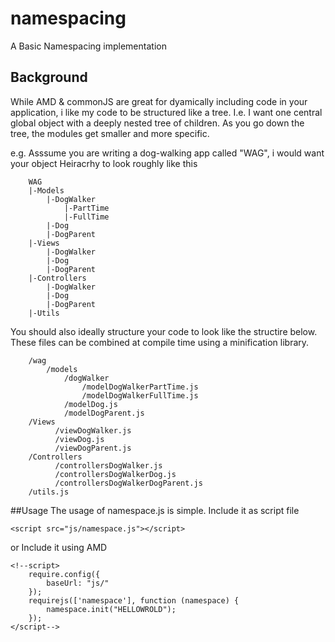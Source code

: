 # namespacing
A Basic Namespacing implementation 

## Background
While AMD & commonJS are great for dyamically including code in your application, i like my code to be structured like a tree. I.e. I want one central global object with a deeply nested tree of children. As you go down the tree, the modules get smaller and more specific. 

  e.g. Asssume you are writing a dog-walking app called "WAG", i would want your object Heiracrhy to look roughly like this

```
    WAG
    |-Models
        |-DogWalker
            |-PartTime
            |-FullTime
        |-Dog
        |-DogParent
    |-Views
        |-DogWalker
        |-Dog
        |-DogParent    
    |-Controllers
        |-DogWalker
        |-Dog
        |-DogParent    
    |-Utils
```

You should also ideally structure your code to look like the structire below. These files can be combined at compile time using a minification library.
```
    /wag
        /models
            /dogWalker
                /modelDogWalkerPartTime.js
                /modelDogWalkerFullTime.js
            /modelDog.js
            /modelDogParent.js
    /Views
          /viewDogWalker.js
          /viewDog.js
          /viewDogParent.js    
    /Controllers
          /controllersDogWalker.js
          /controllersDogWalkerDog.js
          /controllersDogWalkerDogParent.js    
    /utils.js
```

##Usage
The usage of namespace.js is simple. Include it as script file
```
<script src="js/namespace.js"></script>
```

or
Include it using AMD
```
<!--script>
    require.config({
        baseUrl: "js/"
    });
    requirejs(['namespace'], function (namespace) {
        namespace.init("HELLOWROLD");
    });
</script-->
```
<script>
    write("<h2>No Namespacing</h2>")
    myFunction();
    myHoistyFunction();
    myErroneousFunction();

    write("<h2/><h2>With Namespacing</h2>");
</script>

<!--script>
    require.config({
        baseUrl: "js/"
    });
    requirejs(['namespace'], function (namespace) {
        namespace.init("HELLOWROLD");
    });
</script-->

<script>
    namespace.init("Hello");
    namespace("World")
    write(Hello);
    write(Hello.World);
</script>

<script>

    namespace("Hello.Country.State.Model");
    (function (ns) {
        ns.getData = function () {
            return "Some state data"
        }
    })(Hello.Country.State.Model);


    namespace("Hello.Country.State.City.Model");
    (function (ns) {
        ns.getData = function () {
            return "Some city data"
        }
    })(Hello.Country.State.City.Model);


    namespace("Hello.Country.State.City.Controller");
    (function (ns) {
        ns.handleClicks = function () {
            return "Handling CLick for this Data:" + Hello.Country.State.City.Model.getData()
        }
    })(Hello.Country.State.City.Controller);


    namespace("Hello.Country.State.City.View");
    (function (ns) {
        ns.print = function () {
            return "<em>" + Hello.Country.State.City.Model.getData() + "</em>"
        }
    })(Hello.Country.State.City.View);

    write("Hello.Country.State.Model.getData()", Hello.Country.State.Model.getData());
    write("Hello.Country.State.City.Model.getData()", Hello.Country.State.City.Model.getData());
    write("Hello.Country.State.City.Controller.handleClicks()", Hello.Country.State.City.Controller.handleClicks());
    write("Hello.Country.State.City.View.print()", Hello.Country.State.City.View.print());

    write("<h2>The Namespace tree</h2>", Hello);
</script>


<script>
    namespace("Hello.Animals");
    (function (ns) {
        ns.areEdible = function () {
            return true;
        }
        ns.usePhotoSynthesis = "maybe"; //http://www.iflscience.com/plants-and-animals/sea-slug-steals-photosynthesis-genes-its-algae-meal
    })(Hello.Animals);


    namespace("Hello.Animals.Cats").extend(Hello.Animals);
    (function (ns) {
        ns.areEdible = function () {
            return false
        }
        ns.canBark = false
    })(Hello.Animals.Cats);


    namespace("Hello.Animals.Dogs").extend(Hello.Animals);
    (function (ns) {
        ns.areEdible = function () {
            return "Can we call Super ?:"+ns.parent().areEdible() + ns.parent('areEdible')();
        }

        ns.canBark = true
    })(Hello.Animals.Dogs);



    namespace("Hello.Animals.Snails").extend(Hello.Animals);


    write("<h2>Extension of Namespaces</h2>");
    write("Cats Are edible?", Hello.Animals.Cats.areEdible());
    write("Dogs Are edible?", Hello.Animals.Dogs.areEdible());
    write("Snails Are edible?", Hello.Animals.Snails.areEdible())
    write("Cats:", Hello.Animals.Cats);
    write("Dogs:", Hello.Animals.Dogs)
    write("Snails:", Hello.Animals.Snails);
    write("Animals:", Hello.Animals);
    write("Animals' children's names:", Hello.Animals.getChildren().map(function(o){return o.getNSName()}));
    write("Animals' children", Hello.Animals.getChildren());

